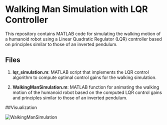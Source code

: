 # Walking Man Simulation with LQR Controller

This repository contains MATLAB code for simulating the walking motion of a humanoid robot using a Linear Quadratic Regulator (LQR) controller based on principles similar to those of an inverted pendulum.

## Files

1. **lqr_simulation.m**: MATLAB script that implements the LQR control algorithm to compute optimal control gains for the walking simulation.

2. **WalkingManSimulation.m**: MATLAB function for animating the walking motion of the humanoid robot based on the computed LQR control gains and principles similar to those of an inverted pendulum.

##Visualization 

![WalkingManSimulation](https://github.com/Amenephous/Walking_man_simulation/assets/48127920/3d55b544-bb5e-4cd7-aa92-2aa011b5ccc5)
